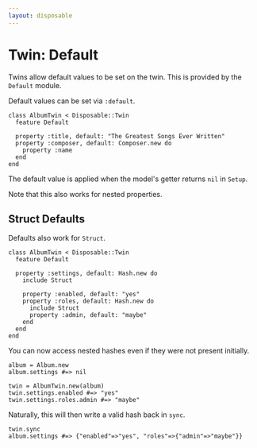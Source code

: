 ```yaml
---
layout: disposable
---
```


# Twin: Default

Twins allow default values to be set on the twin. This is provided by the `Default` module.


Default values can be set via `:default`.


    class AlbumTwin < Disposable::Twin
      feature Default

      property :title, default: "The Greatest Songs Ever Written"
      property :composer, default: Composer.new do
        property :name
      end
    end


The default value is applied when the model's getter returns `nil` in `Setup`.

Note that this also works for nested properties.

## Struct Defaults

Defaults also work for `Struct`.


    class AlbumTwin < Disposable::Twin
      feature Default

      property :settings, default: Hash.new do
        include Struct

        property :enabled, default: "yes"
        property :roles, default: Hash.new do
          include Struct
          property :admin, default: "maybe"
        end
      end
    end


You can now access nested hashes even if they were not present initially.


    album = Album.new
    album.settings #=> nil

    twin = AlbumTwin.new(album)
    twin.settings.enabled #=> "yes"
    twin.settings.roles.admin #=> "maybe"


Naturally, this will then write a valid hash back in `sync`.


    twin.sync
    album.settings #=> {"enabled"=>"yes", "roles"=>{"admin"=>"maybe"}}
